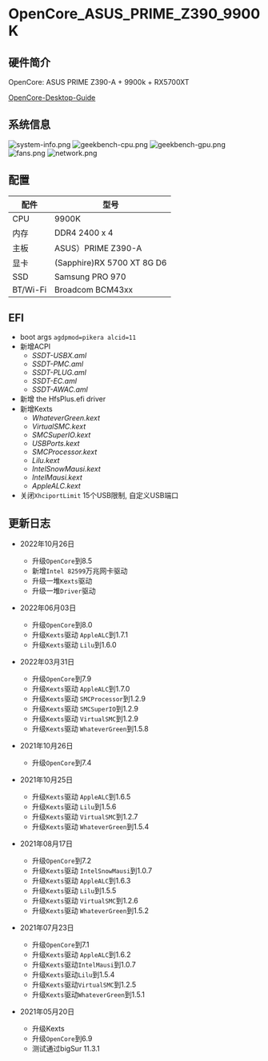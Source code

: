 # OpenCore_ASUS_PRIME_Z390_9900K

## 硬件简介
OpenCore: ASUS PRIME Z390-A + 9900k + RX5700XT

[OpenCore-Desktop-Guide](https://dortania.github.io/OpenCore-Install-Guide/config.plist/coffee-lake.html)

## 系统信息
![system-info.png](./images/system-info.png)
![geekbench-cpu.png](./images/geekbench-cpu.png)
![geekbench-gpu.png](./images/geekbench-gpu.png)
![fans.png](./images/fans.png)
![network.png](./images/network.png)

## **配置**

|  配件  | 型号  | 
|  ---- | ---- | 
|  CPU  | 9900K | 
|  内存  | DDR4 2400 x 4 | 
|  主板  | ASUS）PRIME Z390-A  | 
|  显卡  | (Sapphire)RX 5700 XT 8G D6 |
|  SSD  | Samsung PRO 970 |
|  BT/Wi-Fi  | Broadcom BCM43xx | 


## **EFI**

* boot args `agdpmod=pikera alcid=11`
* 新增ACPI
    - *SSDT-USBX.aml* 
    - *SSDT-PMC.aml*
    - *SSDT-PLUG.aml*
    - *SSDT-EC.aml*
    - *SSDT-AWAC.aml*
* 新增 the HfsPlus.efi driver
* 新增Kexts
    - *WhateverGreen.kext*
    - *VirtualSMC.kext*
    - *SMCSuperIO.kext*
    - *USBPorts.kext*
    - *SMCProcessor.kext*
    - *Lilu.kext*
    - *IntelSnowMausi.kext*
    - *IntelMausi.kext*
    - *AppleALC.kext*
* 关闭`XhciportLimit` 15个USB限制, 自定义USB端口


## **更新日志**

- 2022年10月26日
  - 升级`OpenCore`到8.5
  - 新增`Intel 82599`万兆网卡驱动
  - 升级一堆`Kexts`驱动
  - 升级一堆`Driver`驱动

- 2022年06月03日
  - 升级`OpenCore`到8.0
  - 升级`Kexts`驱动 `AppleALC`到1.7.1
  - 升级`Kexts`驱动 `Lilu`到1.6.0

- 2022年03月31日
  - 升级`OpenCore`到7.9
  - 升级`Kexts`驱动 `AppleALC`到1.7.0
  - 升级`Kexts`驱动 `SMCProcessor`到1.2.9
  - 升级`Kexts`驱动 `SMCSuperIO`到1.2.9
  - 升级`Kexts`驱动 `VirtualSMC`到1.2.9
  - 升级`Kexts`驱动 `WhateverGreen`到1.5.8

- 2021年10月26日
  - 升级`OpenCore`到7.4
  
- 2021年10月25日
    - 升级`Kexts`驱动 `AppleALC`到1.6.5
    - 升级`Kexts`驱动 `Lilu`到1.5.6
    - 升级`Kexts`驱动 `VirtualSMC`到1.2.7
    - 升级`Kexts`驱动 `WhateverGreen`到1.5.4

- 2021年08月17日
    - 升级`OpenCore`到7.2
    - 升级`Kexts`驱动 `IntelSnowMausi`到1.0.7
    - 升级`Kexts`驱动 `AppleALC`到1.6.3
    - 升级`Kexts`驱动 `Lilu`到1.5.5
    - 升级`Kexts`驱动 `VirtualSMC`到1.2.6
    - 升级`Kexts`驱动 `WhateverGreen`到1.5.2
  

- 2021年07月23日
    - 升级`OpenCore`到7.1
    - 升级`Kexts`驱动 `AppleALC`到1.6.2
    - 升级`Kexts`驱动`IntelMausi`到1.0.7
    - 升级`Kexts`驱动`Lilu`到1.5.4
    - 升级`Kexts`驱动`VirtualSMC`到1.2.5
    - 升级`Kexts`驱动`WhateverGreen`到1.5.1

- 2021年05月20日
    - 升级Kexts
    - 升级`OpenCore`到6.9
    - 测试通过bigSur 11.3.1
